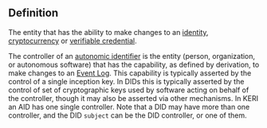 ## Definition

The entity that has the ability to make changes to an [identity](identity.md), [cryptocurrency](cryptocurrency.md) or [verifiable credential](verifiable-credential.md).

The controller of an [autonomic identifier](autonomic-identifier.md) is the entity (person, organization, or autonomous software) that has the capability, as defined by derivation, to make changes to an [Event Log](key-event-log.md). This capability is typically asserted by the control of a single inception key. In DIDs this is typically asserted by the control of set of cryptographic keys used by software acting on behalf of the controller, though it may also be asserted via other mechanisms. In KERI an AID has one single controller. Note that a DID may have more than one controller, and the DID `subject` can be the DID controller, or one of them.
